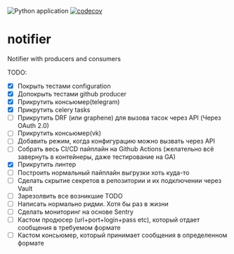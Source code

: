 ![Python application](https://github.com/HagasSaan/notifier/workflows/Python%20application/badge.svg)
[![codecov](https://codecov.io/gh/HagasSaan/notifier/branch/master/graph/badge.svg)](https://codecov.io/gh/HagasSaan/notifier)

# notifier
Notifier with producers and consumers


TODO:
- [x] Покрыть тестами configuration
- [x] Допокрыть тестами github producer
- [x] Прикрутить консьюмер(telegram)
- [x] Прикрутить celery tasks
- [ ] Прикрутить DRF (или graphene) для вызова тасок через API (Через OAuth 2.0)
- [ ] Прикрутить консьюмер(vk)
- [ ] Добавить режим, когда конфигурацию можно вызвать через API
- [ ] Собрать весь CI/CD пайплайн на Github Actions (желательно всё завернуть в контейнеры, даже тестирование на GA)
- [x] Прикрутить линтер
- [ ] Построить нормальный пайплайн выгрузки хоть куда-то
- [ ] Сделать скрытие секретов в репозитории и их подключении через Vault
- [ ] Зарезолвить все возникшие TODO
- [ ] Написать нормально ридми. Хотя бы раз в жизни
- [ ] Сделать мониторинг на основе Sentry
- [ ] Кастом продюсер (url+port+login+pass etc), который отдает сообщения в требуемом формате
- [ ] Кастом консьюмер, который принимает сообщения в определенном формате